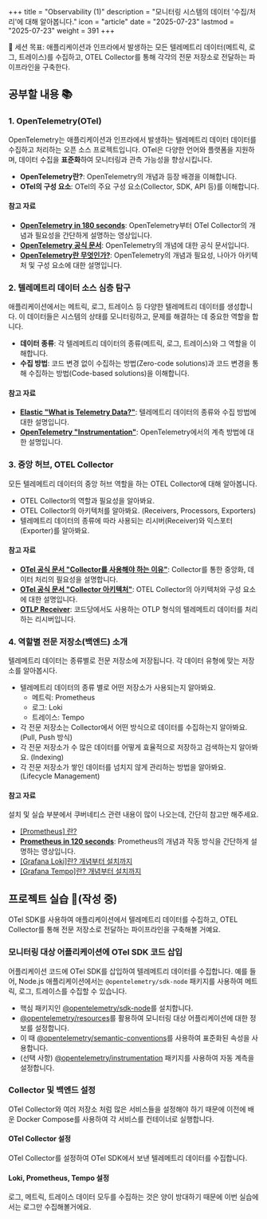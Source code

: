 +++
title = "Observability (1)"
description = "모니터링 시스템의 데이터 '수집/처리'에 대해 알아봅니다."
icon = "article"
date = "2025-07-23"
lastmod = "2025-07-23"
weight = 391
+++

📖 세션 목표: 애플리케이션과 인프라에서 발생하는 모든 텔레메트리 데이터(메트릭, 로그, 트레이스)를 수집하고, OTEL Collector를 통해 각각의 전문 저장소로 전달하는 파이프라인을 구축한다.

## 공부할 내용 📚

### 1. OpenTelemetry(OTel)

OpenTelemetry는 애플리케이션과 인프라에서 발생하는 텔레메트리 데이터 데이터를 수집하고 처리하는 오픈 소스 프로젝트입니다. OTel은 다양한 언어와 플랫폼을 지원하며, 데이터 수집을 **표준화**하여 모니터링과 관측 가능성을 향상시킵니다.

- **OpenTelemetry란?**: OpenTelemetry의 개념과 등장 배경을 이해합니다.
- **OTel의 구성 요소**: OTel의 주요 구성 요소(Collector, SDK, API 등)를 이해합니다.

#### 참고 자료
- **[OpenTelemetry in 180 seconds](https://youtu.be/vnE_DfNB97w?si=Z7txE1RqcUgluh8X)**: OpenTelemetry부터 OTel Collector의 개념과 필요성을 간단하게 설명하는 영상입니다.
- **[OpenTelemetry 공식 문서](https://opentelemetry.io/docs/what-is-opentelemetry/)**: OpenTelemetry의 개념에 대한 공식 문서입니다.
- **[OpenTelemetry란 무엇인가?](https://medium.com/@dudwls96/opentelemetry-란-무엇인가-18b6e4fe6e36)**: OpenTelemetry의 개념과 필요성, 나아가 아키텍처 및 구성 요소에 대한 설명입니다.

### 2. 텔레메트리 데이터 소스 심층 탐구

애플리케이션에서는 메트릭, 로그, 트레이스 등 다양한 텔레메트리 데이터를 생성합니다. 이 데이터들은 시스템의 상태를 모니터링하고, 문제를 해결하는 데 중요한 역할을 합니다.

- **데이터 종류**: 각 텔레메트리 데이터의 종류(메트릭, 로그, 트레이스)와 그 역할을 이해합니다.
- **수집 방법**: 코드 변경 없이 수집하는 방법(Zero-code solutions)과 코드 변경을 통해 수집하는 방법(Code-based solutions)을 이해합니다.

#### 참고 자료
- **[Elastic "What is Telemetry Data?"](https://www.elastic.co/kr/what-is/telemetry-data/#types-of-telemetry-data)**: 텔레메트리 데이터의 종류와 수집 방법에 대한 설명입니다.
- **[OpenTelemetry "Instrumentation"](https://opentelemetry.io/docs/concepts/instrumentation/)**: OpenTelemetry에서의 계측 방법에 대한 설명입니다.

### 3. 중앙 허브, OTEL Collector

모든 텔레메트리 데이터의 중앙 허브 역할을 하는 OTEL Collector에 대해 알아봅니다.

- OTEL Collector의 역할과 필요성을 알아봐요.
- OTEL Collector의 아키텍처를 알아봐요. (Receivers, Processors, Exporters)
- 텔레메트리 데이터의 종류에 따라 사용되는 리시버(Receiver)와 익스포터(Exporter)를 알아봐요. 

#### 참고 자료
- **[OTel 공식 문서 "Collector를 사용해야 하는 이유"](https://opentelemetry.io/docs/collector/#when-to-use-a-collector)**: Collector를 통한 중앙화, 데이터 처리의 필요성을 설명합니다.
- **[OTel 공식 문서 "Collector 아키텍처"](https://opentelemetry.io/docs/collector/architecture/)**: OTEL Collector의 아키텍처와 구성 요소에 대한 설명입니다.
- **[OTLP Receiver](https://github.com/open-telemetry/opentelemetry-collector/tree/main/receiver/otlpreceiver#readme)**: 코드당에서도 사용하는 OTLP 형식의 텔레메트리 데이터를 처리하는 리시버입니다.

### 4. 역할별 전문 저장소(백엔드) 소개

텔레메트리 데이터는 종류별로 전문 저장소에 저장됩니다. 각 데이터 유형에 맞는 저장소를 알아봅시다.

- 텔레메트리 데이터의 종류 별로 어떤 저장소가 사용되는지 알아봐요. 
  - 메트릭: Prometheus
  - 로그: Loki
  - 트레이스: Tempo
- 각 전문 저장소는 Collector에서 어떤 방식으로 데이터를 수집하는지 알아봐요. (Pull, Push 방식)
- 각 전문 저장소가 수 많은 데이터를 어떻게 효율적으로 저장하고 검색하는지 알아봐요. (Indexing)
- 각 전문 저장소가 쌓인 데이터를 넘치지 않게 관리하는 방법을 알아봐요. (Lifecycle Management)

#### 참고 자료
설치 및 실습 부분에서 쿠버네티스 관련 내용이 많이 나오는데, 간단히 참고만 해주세요.
- [\[Prometheus\] 란?](https://wlsdn3004.tistory.com/35)
- **[Prometheus in 120 seconds](https://youtu.be/owcPJBvyU8Y?si=24aA88dyiJFRGNis)**: Prometheus의 개념과 작동 방식을 간단하게 설명하는 영상입니다.
- [\[Grafana Loki\]란? 개념부터 설치까지](https://wlsdn3004.tistory.com/48)
- [\[Grafana Tempo\]란? 개념부터 설치까지](https://wlsdn3004.tistory.com/49)

## 프로젝트 실습 🎈(작성 중)
OTel SDK를 사용하여 애플리케이션에서 텔레메트리 데이터를 수집하고, OTEL Collector를 통해 전문 저장소로 전달하는 파이프라인을 구축해볼 거예요.

### 모니터링 대상 어플리케이션에 OTel SDK 코드 삽입

어플리케이션 코드에 OTel SDK를 삽입하여 텔레메트리 데이터를 수집합니다. 예를 들어, Node.js 애플리케이션에서는 `@opentelemetry/sdk-node` 패키지를 사용하여 메트릭, 로그, 트레이스를 수집할 수 있습니다.

- 핵심 패키지인 [@opentelemetry/sdk-node](https://www.npmjs.com/package/@opentelemetry/sdk-node)를 설치합니다.
- [@opentelemetry/resources](https://www.npmjs.com/package/@opentelemetry/resources)를 활용하여 모니터링 대상 어플리케이션에 대한 정보를 설정합니다.
- 이 때 [@opentelemetry/semantic-conventions](https://www.npmjs.com/package/@opentelemetry/semantic-conventions)를 사용하여 표준화된 속성을 사용합니다.
- (선택 사항) [@opentelemetry/instrumentation](https://www.npmjs.com/package/@opentelemetry/instrumentation) 패키지를 사용하여 자동 계측을 설정합니다.

### Collector 및 백엔드 설정

OTel Collector와 여러 저장소 처럼 많은 서비스들을 설정해야 하기 때문에 이전에 배운 Docker Compose를 사용하여 각 서비스를 컨테이너로 실행합니다.


#### OTel Collector 설정

OTel Collector를 설정하여 OTel SDK에서 보낸 텔레메트리 데이터를 수집합니다.

#### Loki, Prometheus, Tempo 설정

로그, 메트릭, 트레이스 데이터 모두를 수집하는 것은 양이 방대하기 때문에 이번 실습에서는 로그만 수집해볼거에요.
